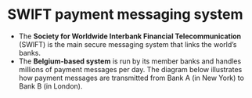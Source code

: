 # SWIFT payment messaging system
* The __Society for Worldwide Interbank Financial Telecommunication__ (SWIFT) is the main secure messaging system that links the world’s banks.
* The __Belgium-based system__ is run by its member banks and handles millions of payment messages per day. The diagram below illustrates how 
  payment messages are transmitted from Bank A (in New York) to Bank B (in London). 
